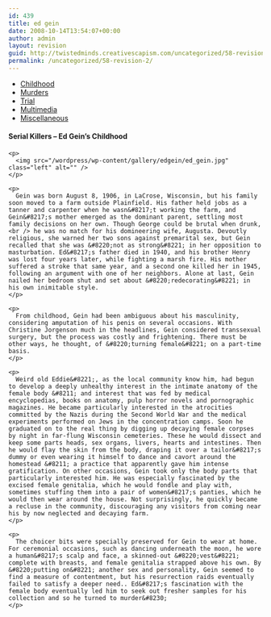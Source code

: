 ```yaml
---
id: 439
title: ed gein
date: 2008-10-14T13:54:07+00:00
author: admin
layout: revision
guid: http://twistedminds.creativescapism.com/uncategorized/58-revision-2/
permalink: /uncategorized/58-revision-2/
---
```

<p class="dropcap-first">
  <ul id="navlist">
    <li id="active">
      <a href="/serial-killers/ed-gein/" id="current" title="Ed Gein's Childhood">Childhood</a>
    </li>
    <li>
      <a href="/serial-killers/ed-gein/EG-murders/" title="how it all began - his victims and the way he killed them">Murders</a>
    </li>
    <li>
      <a href="/serial-killers/ed-gein/EG-trial/" title="After he got caught - trial">Trial</a>
    </li>
    <li>
      <a href="/serial-killers/ed-gein/EG-multimedia/" title="pictures, audio and video recordings">Multimedia</a>
    </li>
    <li>
      <a href="/serial-killers/ed-gein/EG-miscellaneous/" title="An Interesting Inspiration For The Movie Directors">Miscellaneous</a>
    </li>
  </ul>
  
  <div class="body">
    <h4>
      Serial Killers &#8211; Ed Gein&#8217;s Childhood
    </h4>
    
    <p>
      <img src="/wordpress/wp-content/gallery/edgein/ed_gein.jpg" class="left" alt="" />
    </p>
    
    <p>
      Gein was born August 8, 1906, in LaCrose, Wisconsin, but his family soon moved to a farm outside Plainfield. His father held jobs as a tanner and carpenter when he wasn&#8217;t working the farm, and Gein&#8217;s mother emerged as the dominant parent, settling most family decisions on her own. Though George could be brutal when drunk,<br /> he was no match for his domineering wife, Augusta. Devoutly religious, she warned her two sons against premarital sex, but Gein recalled that she was &#8220;not as strong&#8221; in her opposition to masturbation. Ed&#8217;s father died in 1940, and his brother Henry was lost four years later, while fighting a marsh fire. His mother suffered a stroke that same year, and a second one killed her in 1945, following an argument with one of her neighbors. Alone at last, Gein nailed her bedroom shut and set about &#8220;redecorating&#8221; in his own inimitable style.
    </p>
    
    <p>
      From childhood, Gein had been ambiguous about his masculinity, considering amputation of his penis on several occasions. With Christine Jorgenson much in the headlines, Gein considered transsexual surgery, but the process was costly and frightening. There must be other ways, he thought, of &#8220;turning female&#8221; on a part-time basis.
    </p>
    
    <p>
      Weird old Eddie&#8221;, as the local community know him, had begun to develop a deeply unhealthy interest in the intimate anatomy of the female body &#8211; and interest that was fed by medical encyclopedias, books on anatomy, pulp horror novels and pornographic magazines. He became particularly interested in the atrocities committed by the Nazis during the Second World War and the medical experiments performed on Jews in the concentration camps. Soon he graduated on to the real thing by digging up decaying female corpses by night in far-flung Wisconsin cemeteries. These he would dissect and keep some parts heads, sex organs, livers, hearts and intestines. Then he would flay the skin from the body, draping it over a tailor&#8217;s dummy or even wearing it himself to dance and cavort around the homestead &#8211; a practice that apparently gave him intense gratification. On other occasions, Gein took only the body parts that particularly interested him. He was especially fascinated by the excised female genitalia, which he would fondle and play with, sometimes stuffing them into a pair of women&#8217;s panties, which he would then wear around the house. Not surprisingly, he quickly became a recluse in the community, discouraging any visitors from coming near his by now neglected and decaying farm.
    </p>
    
    <p>
      The choicer bits were specially preserved for Gein to wear at home. For ceremonial occasions, such as dancing underneath the moon, he wore a human&#8217;s scalp and face, a skinned-out &#8220;vest&#8221; complete with breasts, and female genitalia strapped above his own. By &#8220;putting on&#8221; another sex and personality, Gein seemed to find a measure of contentment, but his resurrection raids eventually failed to satisfy a deeper need.. Ed&#8217;s fascination with the female body eventually led him to seek out fresher samples for his collection and so he turned to murder&#8230;
    </p>